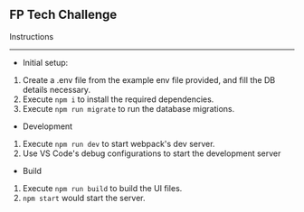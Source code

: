 FP Tech Challenge
------------------

Instructions
____________

- Initial setup:
1. Create a .env file from the example env file provided, and fill the DB details necessary.
2. Execute `npm i` to install the required dependencies.
3. Execute `npm run migrate` to run the database migrations.

- Development
1. Execute `npm run dev` to start webpack's dev server.
2. Use VS Code's debug configurations to start the development server

- Build
1. Execute `npm run build` to build the UI files.
2. `npm start` would start the server.



